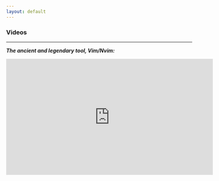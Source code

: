 ```yaml
---
layout: default
---
```


<html lang="en">

<body>
    <h3>Videos</h3>
    <hr>
    <p><i><b>The ancient and legendary tool, Vim/Nvim:</b></i></p>
    <iframe
        width="560"
        height="315"
        src="https://www.youtube.com/embed/G--6WTxMwyM?si=R-Li9TcxMiCYBPao"
        title="YouTube video player"
        frameborder="0"
        allow="accelerometer; autoplay; clipboard-write; encrypted-media; gyroscope; picture-in-picture; web-share"
        referrerpolicy="strict-origin-when-cross-origin"
        allowfullscreen>
    </iframe>
</body>
</html>




